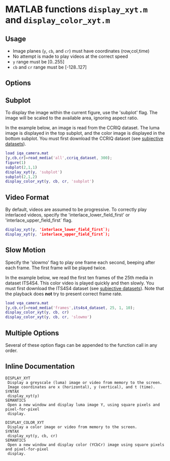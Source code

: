 # MATLAB functions `display_xyt.m` and `display_color_xyt.m`

## Usage

* Image planes (`y`, `cb`, and `cr`) must have coordinates (row,col,time)
* No attempt is made to play videos at the correct speed
* `y` range must be [0..255]
* `cb` and `cr` range must be [-128..127]

## Options

## Subplot

To display the image within the current figure, use the 'subplot' flag. The image will be scaled to the available area, ignoring aspect ratio. 

In the example below, an image is read from the CCRIQ dataset. The luma image is displayed in the top subplot, and the color image is displayed in the bottom subplot. You must first download the CCRIQ dataset (see [subjective datasets](SubjectiveDatasets.md)).
```matlab
load iqa_camera.mat
[y,cb,cr]=read_media('all',ccriq_dataset, 300);
figure(1)
subplot(2,1,1)
display_xyt(y, 'subplot')
subplot(2,1,2)
display_color_xyt(y, cb, cr, 'subplot')
```

## Video Format
By default, videos are assumed to be progressive. To correctly play interlaced videos, specify the 'interlace_lower_field_first' or 'interlace_upper_field_first` flag.
```matlab
display_xyt(y, 'interlace_lower_field_first`);
display_xyt(y, 'interlace_upper_field_first`);
```

## Slow Motion
Specify the 'slowmo' flag to play one frame each second, beeping after each frame. The first frame will be played twice.

In the example below, we read the first ten frames of the 25th media in dataset ITS4S4. This color video is played quickly and then slowly. You must first download the ITS4S4 dataset (see [subjective datasets](SubjectiveDatasets.md)). Note that the playback does **not** try to present correct frame rate. 
```matlab
load vqa_camera.mat
[y,cb,cr]=read_media('frames',its4s4_dataset, 25, 1, 10);
display_color_xyt(y, cb, cr)
display_color_xyt(y, cb, cr, 'slowmo')
```

## Multiple Options
Several of these option flags can be appended to the function call in any order. 

## Inline Documentation
```text
DISPLAY_XYT
 Display a greyscale (luma) image or video from memory to the screen.  
 Image coordinates are x (horizontal), y (vertical), and t (time).  
SYNTAX
 display_xyt(y)
SEMANTICS
 Open a new window and display luma image Y, using square pixels and pixel-for-pixel 
 display.
```

```text
DISPLAY_COLOR_XYT
 Display a color image or video from memory to the screen.  
SYNTAX
 display_xyt(y, cb, cr)
SEMANTICS
 Open a new window and display color (YCbCr) image using square pixels and pixel-for-pixel 
 display.
```

